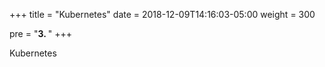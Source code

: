 +++
title = "Kubernetes"
date = 2018-12-09T14:16:03-05:00
weight = 300

pre = "<b>3. </b>"
+++

Kubernetes 